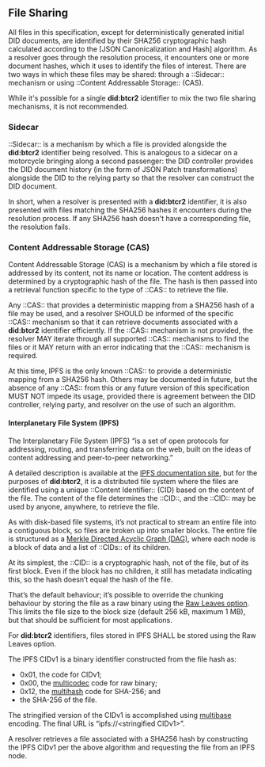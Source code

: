 ## File Sharing

All files in this specification, except for deterministically generated initial
DID documents, are identified by their SHA256 cryptographic hash calculated
according to the [JSON Canonicalization and Hash] algorithm. As a resolver goes
through the resolution process, it encounters one or more document hashes, which
it uses to identify the files of interest. There are two ways in which these
files may be shared: through a ::Sidecar:: mechanism or using ::Content Addressable Storage:: (CAS).

While it's possible for a single **did:btcr2** identifier to mix the two file
sharing mechanisms, it is not recommended.

### Sidecar

::Sidecar:: is a mechanism by which a file is provided alongside the **did:btcr2**
identifier being resolved. This is analogous to a sidecar on a motorcycle
bringing along a second passenger: the DID controller provides the DID document
history (in the form of JSON Patch transformations) alongside the DID to the
relying party so that the resolver can construct the DID document.

In short, when a resolver is presented with a **did:btcr2** identifier, it is
also presented with files matching the SHA256 hashes it encounters during the
resolution process. If any SHA256 hash doesn't have a corresponding file, the
resolution fails.

### Content Addressable Storage (CAS)

Content Addressable Storage (CAS) is a mechanism by which a file stored is addressed by its content, not its name or location. The content address is
determined by a cryptographic hash of the file. The hash is then passed into a
retrieval function specific to the type of ::CAS:: to retrieve the file.

Any ::CAS:: that provides a deterministic mapping from a SHA256 hash of a file may
be used, and a resolver SHOULD be informed of the specific ::CAS:: mechanism so that
it can retrieve documents associated with a **did:btcr2** identifier efficiently.
If the ::CAS:: mechanism is not provided, the resolver MAY iterate through all
supported ::CAS:: mechanisms to find the files or it MAY return with an error
indicating that the ::CAS:: mechanism is required.

At this time, IPFS is the only known ::CAS:: to provide a deterministic mapping from
a SHA256 hash. Others may be documented in future, but the absence of any ::CAS::
from this or any future version of this specification MUST NOT impede its usage,
provided there is agreement between the DID controller, relying party, and
resolver on the use of such an algorithm.

#### Interplanetary File System (IPFS)

The Interplanetary File System (IPFS) “is a set of open protocols for
addressing, routing, and transferring data on the web, built on the ideas of
content addressing and peer-to-peer networking.”

A detailed description is available at the
[IPFS documentation site](https://docs.ipfs.tech/), but for the purposes of
**did:btcr2**, it is a distributed file system where the files are identified
using a unique ::Content Identifier:: (CID) based on the content of the file. The
content of the file determines the ::CID::, and the ::CID:: may be used by anyone,
anywhere, to retrieve the file.

As with disk-based file systems, it’s not practical to stream an entire file
into a contiguous block, so files are broken up into smaller blocks. The entire
file is structured as a
[Merkle Directed Acyclic Graph (DAG)](https://docs.ipfs.tech/concepts/merkle-dag/),
where each node is a block of data and a list of ::CIDs:: of its children.

At its simplest, the ::CID:: is a cryptographic hash, not of the file, but of its
first block. Even if the block has no children, it still has metadata indicating
this, so the hash doesn’t equal the hash of the file.

That’s the default behaviour; it’s possible to override the chunking behaviour
by storing the file as a raw binary using the
[Raw Leaves option](https://richardschneider.github.io/net-ipfs-engine/articles/fs/raw.html).
This limits the file size to the block size (default 256 kB, maximum 1 MB), but
that should be sufficient for most applications.

For **did:btcr2** identifiers, files stored in IPFS SHALL be stored using the Raw
Leaves option.

The IPFS CIDv1 is a binary identifier constructed from the file hash as:

* 0x01, the code for CIDv1;
* 0x00, the [multicodec](https://github.com/multiformats/multicodec) code for 
raw binary;
* 0x12, the [multihash](https://github.com/multiformats/multihash) code for
SHA-256; and
* the SHA-256 of the file.

The stringified version of the CIDv1 is accomplished using
[multibase](https://github.com/multiformats/multibase) encoding. The final URL
is “ipfs://&lt;stringified CIDv1&gt;”.

A resolver retrieves a file associated with a SHA256 hash by constructing the
IPFS CIDv1 per the above algorithm and requesting the file from an IPFS node.
